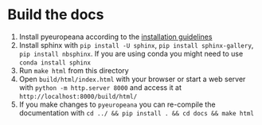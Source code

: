 # Build the docs

1. Install pyeuropeana according to the [installation guidelines](../README.md#installation)
2. Install sphinx with  `pip install -U sphinx`, `pip install sphinx-gallery`, `pip install nbsphinx`. If you are using conda you might need to use `conda install sphinx` 
3. Run `make html` from this directory
4. Open `build/html/index.html` with your browser or start a web server with `python -m http.server 8000` and access it at `http://localhost:8000/build/html/`
5. If you make changes to `pyeuropeana` you can re-compile the documentation with `cd ../ && pip install . && cd docs && make html`
